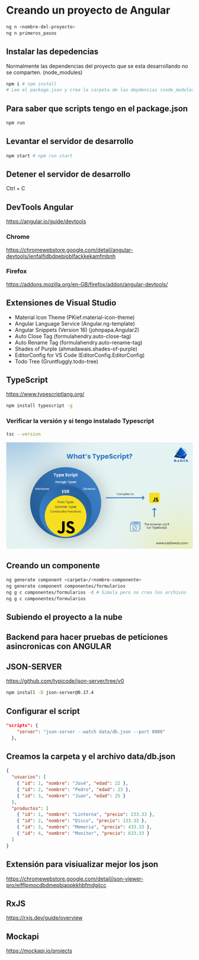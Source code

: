 # Creando un proyecto de Angular

```sh
ng n <nombre-del-proyecto>
ng n primeros_pasos
```

## Instalar las depedencias
Normalmente las dependencias del proyecto que se esta desarrollando no se comparten. (node_modules)

```sh
npm i # npm install
# Lee el package.json y crea la carpeta de las depdencias (node_modules)
``` 

## Para saber que scripts tengo en el package.json

```sh
npm run 
```

## Levantar el servidor de desarrollo

```sh
npm start # npm run start
```  

## Detener el servidor de desarrollo

Ctrl + C

## DevTools Angular

<https://angular.io/guide/devtools>

### Chrome

<https://chromewebstore.google.com/detail/angular-devtools/ienfalfjdbdpebioblfackkekamfmbnh>

### Firefox

<https://addons.mozilla.org/en-GB/firefox/addon/angular-devtools/>


## Extensiones de Visual Studio

* Material Icon Theme (PKief.material-icon-theme)
* Angular Language Service (Angular.ng-template)
* Angular Snippets (Version 16) (johnpapa.Angular2)
* Auto Close Tag (formulahendry.auto-close-tag)
* Auto Rename Tag (formulahendry.auto-rename-tag)
* Shades of Purple (ahmadawais.shades-of-purple)
* EditorConfig for VS Code (EditorConfig.EditorConfig)
* Todo Tree (Gruntfuggly.todo-tree)


## TypeScript

<https://www.typescriptlang.org/>

```sh
npm install typescript -g
``` 

### Verificar la versión y si tengo instalado Typescript

```sh
tsc --version
```

![typescript-vs-javascript](_ref/typescript.png)


## Creando un componente

```sh
ng generate component <carpeta>/<nombre-componente>
ng generate component componentes/formularios
ng g c componentes/formularios -d # Simula pero no crea los archivos
ng g c componentes/formularios 
```

## Subiendo el proyecto a la nube

## Backend para hacer pruebas de peticiones asincronicas con ANGULAR

## JSON-SERVER

<https://github.com/typicode/json-server/tree/v0>

```sh
npm install -D json-server@0.17.4
```

## Configurar el script

```json
"scripts": {
    "server": "json-server --watch data/db.json --port 8080"
  },
```

## Creamos la carpeta y el archivo data/db.json

```json
{
  "usuarios": [
    { "id": 1, "nombre": "José", "edad": 22 },
    { "id": 2, "nombre": "Pedro", "edad": 23 },
    { "id": 3, "nombre": "Juan", "edad": 25 }
  ],
  "productos": [
    { "id": 1, "nombre": "Linterna", "precio": 233.33 },
    { "id": 2, "nombre": "Disco", "precio": 133.33 },
    { "id": 3, "nombre": "Memoria", "precio": 433.33 },
    { "id": 4, "nombre": "Monitor", "precio": 633.33 }
  ]
}
```

## Extensión para visiualizar mejor los json

<https://chromewebstore.google.com/detail/json-viewer-pro/eifflpmocdbdmepbjaopkkhbfmdgijcc>

## RxJS

<https://rxjs.dev/guide/overview>

## Mockapi

<https://mockapi.io/projects>
